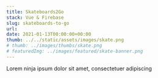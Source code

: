 ```yaml
---
title: Skateboards2Go
stack: Vue & Firebase
slug: skateboards-to-go
url:
date: 2021-01-13T00:00:00+00:00
thumb: ../../static/assets/images/skate.png
# thumb: ../images/thumbs/skate.png
# featuredImg: ../images/featured/skate-banner.png
---
```


Lorem ninja ipsum dolor sit amet, consectetuer adipiscing
